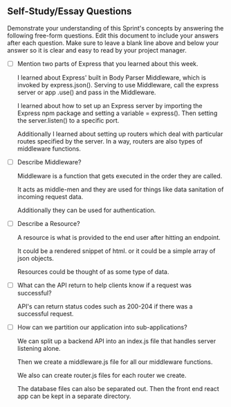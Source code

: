 ## Self-Study/Essay Questions

Demonstrate your understanding of this Sprint's concepts by answering the following free-form questions. Edit this document to include your answers after each question. Make sure to leave a blank line above and below your answer so it is clear and easy to read by your project manager.

- [ ] Mention two parts of Express that you learned about this week.

    I learned about Express' built in Body Parser Middleware, which is invoked by express.json(). 
    Serving to use Middleware, call the express server or app .use() and pass in the Middleware.

    I learned about how to set up an Express server by importing the Express npm package and setting a variable = express(). 
    Then setting the server.listen() to a specific port.

    Additionally I learned about setting up routers which deal with particular routes specified by the server. 
    In a way, routers are also types of middleware functions.

- [ ] Describe Middleware?

    Middleware is a function that gets executed in the order they are called.

    It acts as middle-men and they are used for things like data sanitation of incoming request data.

    Additionally they can be used for authentication.

- [ ] Describe a Resource?

    A resource is what is provided to the end user after hitting an endpoint.

    It could be a rendered snippet of html. or it could be a simple array of json objects. 

    Resources could be thought of as some type of data.

- [ ] What can the API return to help clients know if a request was successful?

    API's can return status codes such as 200-204 if there was a successful request.

- [ ] How can we partition our application into sub-applications?

    We can split up a backend API into an index.js file that handles server listening alone.

    Then we create a middleware.js file for all our middleware functions.

    We also can create router.js files for each router we create.

    The database files can also be separated out. Then the front end react app can be kept in a separate directory.
